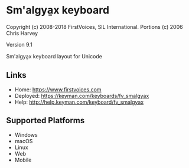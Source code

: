 Sm'algya̱x keyboard
======================

Copyright (c) 2008-2018 FirstVoices, SIL International. Portions (c) 2006 Chris Harvey

Version 9.1

Sm'algya̱x keyboard layout for Unicode

Links
-----

 * Home:     <https://www.firstvoices.com>
 * Deployed: <https://keyman.com/keyboards/fv_smalgyax>
 * Help:     <http://help.keyman.com/keyboard/fv_smalgyax>
 
Supported Platforms
-------------------

 * Windows
 * macOS
 * Linux
 * Web
 * Mobile
